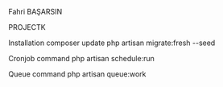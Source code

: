 Fahri BAŞARSIN

PROJECTK

Installation
composer update
php artisan migrate:fresh --seed

Cronjob command
php artisan schedule:run

Queue command
php artisan queue:work
